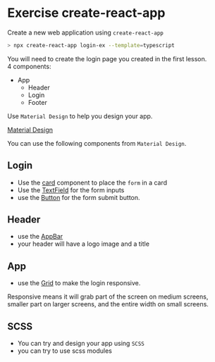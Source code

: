 # Exercise create-react-app

Create a new web application using `create-react-app`

```bash
> npx create-react-app login-ex --template=typescript
```

You will need to create the login page you created in the first lesson.  
4 components:
- App
  - Header
  - Login
  - Footer
  
Use `Material Design` to help you design your app.

[Material Design](https://mui.com/)

You can use the following components from `Material Design`.

## Login

- Use the [card](https://mui.com/components/cards/#main-content) component to place the `form` in a card
- Use the [TextField](https://mui.com/components/text-fields/#heading-basic-textfield) for the form inputs
- use the [Button](https://mui.com/components/buttons/#main-content) for the form submit button.

## Header

- use the [AppBar](https://mui.com/components/app-bar/#main-content)
- your header will have a logo image and a title

## App

- use the [Grid](https://mui.com/components/grid/#main-content) to make the login responsive.  

Responsive means it will grab part of the screen on medium screens, smaller part on larger screens, and the entire width on small screens.

## SCSS

- You can try and design your app using `SCSS`
- you can try to use scss modules

